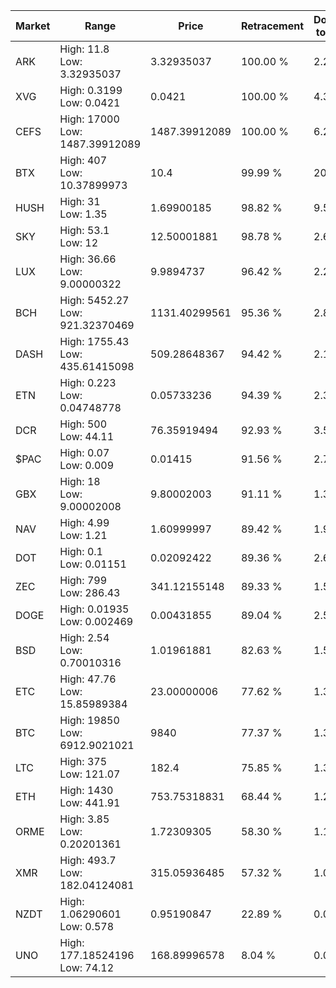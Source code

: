 | Market | Range | Price| Retracement | Doubles to 50% |
| --- | --- | --- | --- | --- |
| ARK | High: 11.8<br />Low: 3.32935037 | 3.32935037 | 100.00 % | 2.27 |
| XVG | High: 0.3199<br />Low: 0.0421 | 0.0421 | 100.00 % | 4.30 |
| CEFS | High: 17000<br />Low: 1487.39912089 | 1487.39912089 | 100.00 % | 6.21 |
| BTX | High: 407<br />Low: 10.37899973 | 10.4 | 99.99 % | 20.07 |
| HUSH | High: 31<br />Low: 1.35 | 1.69900185 | 98.82 % | 9.52 |
| SKY | High: 53.1<br />Low: 12 | 12.50001881 | 98.78 % | 2.60 |
| LUX | High: 36.66<br />Low: 9.00000322 | 9.9894737 | 96.42 % | 2.29 |
| BCH | High: 5452.27<br />Low: 921.32370469 | 1131.40299561 | 95.36 % | 2.82 |
| DASH | High: 1755.43<br />Low: 435.61415098 | 509.28648367 | 94.42 % | 2.15 |
| ETN | High: 0.223<br />Low: 0.04748778 | 0.05733236 | 94.39 % | 2.36 |
| DCR | High: 500<br />Low: 44.11 | 76.35919494 | 92.93 % | 3.56 |
| $PAC | High: 0.07<br />Low: 0.009 | 0.01415 | 91.56 % | 2.79 |
| GBX | High: 18<br />Low: 9.00002008 | 9.80002003 | 91.11 % | 1.38 |
| NAV | High: 4.99<br />Low: 1.21 | 1.60999997 | 89.42 % | 1.93 |
| DOT | High: 0.1<br />Low: 0.01151 | 0.02092422 | 89.36 % | 2.66 |
| ZEC | High: 799<br />Low: 286.43 | 341.12155148 | 89.33 % | 1.59 |
| DOGE | High: 0.01935<br />Low: 0.002469 | 0.00431855 | 89.04 % | 2.53 |
| BSD | High: 2.54<br />Low: 0.70010316 | 1.01961881 | 82.63 % | 1.59 |
| ETC | High: 47.76<br />Low: 15.85989384 | 23.00000006 | 77.62 % | 1.38 |
| BTC | High: 19850<br />Low: 6912.9021021 | 9840 | 77.37 % | 1.36 |
| LTC | High: 375<br />Low: 121.07 | 182.4 | 75.85 % | 1.36 |
| ETH | High: 1430<br />Low: 441.91 | 753.75318831 | 68.44 % | 1.24 |
| ORME | High: 3.85<br />Low: 0.20201361 | 1.72309305 | 58.30 % | 1.18 |
| XMR | High: 493.7<br />Low: 182.04124081 | 315.05936485 | 57.32 % | 1.07 |
| NZDT | High: 1.06290601<br />Low: 0.578 | 0.95190847 | 22.89 % | 0.00 |
| UNO | High: 177.18524196<br />Low: 74.12 | 168.89996578 | 8.04 % | 0.00 |
